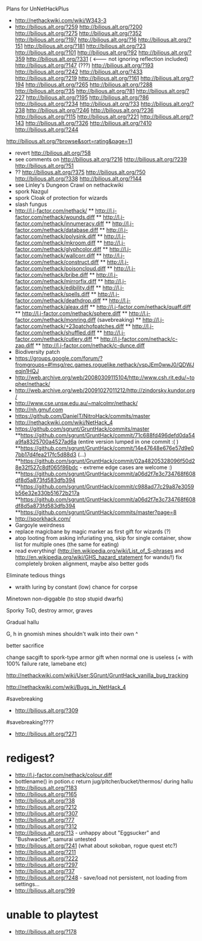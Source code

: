 Plans for UnNetHackPlus

* http://nethackwiki.com/wiki/W343-3
*  http://bilious.alt.org/?259 http://bilious.alt.org/?200 http://bilious.alt.org/?275 http://bilious.alt.org/?352 http://bilious.alt.org/?197 http://bilious.alt.org/?16 http://bilious.alt.org/?151 http://bilious.alt.org/?181 http://bilious.alt.org/?23 http://bilious.alt.org/?101 http://bilious.alt.org/?92  http://bilious.alt.org/?359 http://bilious.alt.org/?331 ( <--- not ignoring reflection included) http://bilious.alt.org/?147 (???) http://bilious.alt.org/?193 http://bilious.alt.org/?242 http://bilious.alt.org/?433  http://bilious.alt.org/?219 http://bilious.alt.org/?161 http://bilious.alt.org/?194 http://bilious.alt.org/?265 http://bilious.alt.org/?288 http://bilious.alt.org/?35 http://bilious.alt.org/?81 http://bilious.alt.org/?227 http://bilious.alt.org/?195 http://bilious.alt.org/?86 http://bilious.alt.org/?234 http://bilious.alt.org/?33 http://bilious.alt.org/?238 http://bilious.alt.org/?246 http://bilious.alt.org/?236 http://bilious.alt.org/?115  http://bilious.alt.org/?221 http://bilious.alt.org/?143  http://bilious.alt.org/?326 http://bilious.alt.org/?410 http://bilious.alt.org/?244

http://bilious.alt.org/?browse&sort=rating&page=11


* revert http://bilious.alt.org/?58 
* see comments on http://bilious.alt.org/?216 http://bilious.alt.org/?239 http://bilious.alt.org/?51 
* ?? http://bilious.alt.org/?375 http://bilious.alt.org/?50 http://bilious.alt.org/?338 http://bilious.alt.org/?144 
* see Linley's Dungeon Crawl on nethackwiki
* spork Nazgul
* spork Cloak of protection for wizards
* slash fungus
* http://l.j-factor.com/nethack/
** http://l.j-factor.com/nethack/wounds.diff
** http://l.j-factor.com/nethack/innumeracy.diff
** http://l.j-factor.com/nethack/database.diff
** http://l.j-factor.com/nethack/polysink.diff
** http://l.j-factor.com/nethack/mkroom.diff
** http://l.j-factor.com/nethack/glyphcolor.diff
** http://l.j-factor.com/nethack/wallcorr.diff
** http://l.j-factor.com/nethack/construct.diff
** http://l.j-factor.com/nethack/poisoncloud.diff
** http://l.j-factor.com/nethack/bribe.diff
** http://l.j-factor.com/nethack/mirrorfix.diff
** http://l.j-factor.com/nethack/edibility.diff
** http://l.j-factor.com/nethack/spells.diff
** http://l.j-factor.com/nethack/deathdrop.diff
** http://l.j-factor.com/nethack/aleax.diff
** http://l.j-factor.com/nethack/quaff.diff
** http://l.j-factor.com/nethack/sphere.diff
** http://l.j-factor.com/nethack/monring.diff (savebreaking)
** http://l.j-factor.com/nethack/+23patchofpatches.diff
** http://l.j-factor.com/nethack/shuffled.diff
** http://l.j-factor.com/nethack/cutlery.diff
** http://l.j-factor.com/nethack/c-zap.diff
** http://l.j-factor.com/nethack/c-dunce.diff
* Biodiversity patch
* https://groups.google.com/forum/?fromgroups=#!msg/rec.games.roguelike.nethack/vspJEm0wwJ0/QDWJeqjn1HQJ
* http://web.archive.org/web/20080309115104/http://www.csh.rit.edu/~topher/nethack/
* http://web.archive.org/web/20091027011212/http://zindorsky.kundor.org/
* http://www.cse.unsw.edu.au/~malcolmr/nethack/
* http://nh.gmuf.com
* https://github.com/DanielT/NitroHack/commits/master
* http://nethackwiki.com/wiki/NetHack_4
* https://github.com/sgrunt/GruntHack/commits/master
**https://github.com/sgrunt/GruntHack/commit/71c688fd496defd0da54a9fa8325700a4527ad6a (entire version lumped in one commit :( )
**https://github.com/sgrunt/GruntHack/commit/14e47648e676e57d9e07bb17d4fea217fc5d88d3 (...)
**https://github.com/sgrunt/GruntHack/commit/02a48205328096f50d28e32f527c8df065f86bdc - extreme edge cases are welcome :)
**https://github.com/sgrunt/GruntHack/commit/a06d2f7e3c734768f608df8d5a873fd583dfb394
**https://github.com/sgrunt/GruntHack/commit/c988ad77c29a87e3059b56e32e330b51672b217a
**https://github.com/sgrunt/GruntHack/commit/a06d2f7e3c734768f608df8d5a873fd583dfb394
**https://github.com/sgrunt/GruntHack/commits/master?page=8
* http://sporkhack.com/
* Gargoyle weirdness
* replace magicbane by magic marker as first gift for wizards (?)
* atop looting from asking infuriating ynq, skip for single container, show list for multiple ones (the same for eating)
* read everything! (http://en.wikipedia.org/wiki/List_of_S-phrases and http://en.wikipedia.org/wiki/GHS_hazard_statement for wands/!)
fix completely broken alignment, maybe also better gods

Eliminate tedious things
* wraith luring by constant (low) chance for corpse

Minetown non-diggable (to stop stupid dwarfs)

Sporky ToD, destroy armor, graves

Gradual hallu

G, h in gnomish mines shouldn't walk into their own ^

better sacrifice

change sacgift to spork-type armor gift when normal one is useless (+ with 100% failure rate, lamebane etc)

http://nethackwiki.com/wiki/User:SGrunt/GruntHack_vanilla_bug_tracking

http://nethackwiki.com/wiki/Bugs_in_NetHack_4

#savebreaking
* http://bilious.alt.org/?309

#savebreaking????
* http://bilious.alt.org/?271

# redigest?
* http://l.j-factor.com/nethack/colour.diff
* bottlename() in potion.c return jug/pitcher/bucket/thermos/ during hallu
* http://bilious.alt.org/?183
* http://bilious.alt.org/?165
* http://bilious.alt.org/?38
* http://bilious.alt.org/?212
* http://bilious.alt.org/?307
* http://bilious.alt.org/?77
* http://bilious.alt.org/?312
* http://bilious.alt.org/?13 - unhappy about "Eggsucker" and "Bushwacker", samurai untested
* http://bilious.alt.org/?241 (what about sokoban, rogue quest etc?)
* http://bilious.alt.org/?211
* http://bilious.alt.org/?222
* http://bilious.alt.org/?297
* http://bilious.alt.org/?37
* http://bilious.alt.org/?248 - save/load not persistent, not loading from settings...
* http://bilious.alt.org/?99


# unable to playtest
* http://bilious.alt.org/?178